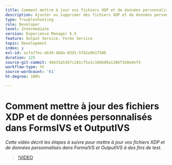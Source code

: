 ```yaml
---
title: Comment mettre à jour vos fichiers XDP et de données personnalisés dans FormsIVS et OutputIVS à des fins de test
description: Ajouter ou supprimer des fichiers XDP et de données personnalisés dans FormsIVS et OutputIVS
type: Troubleshooting
role: Developer
level: Intermediate
version: Experience Manager 6.5
feature: Output Service, Forms Service
topic: Development
index: y
exl-id: acfa77ec-eb30-4b8a-83d1-5f62a9b17586
duration: 125
source-git-commit: 48433a5367c281cf5a1c106b08a1306f1b0e8ef4
workflow-type: ht
source-wordcount: '61'
ht-degree: 100%

---
```


# Comment mettre à jour des fichiers XDP et de données personnalisés dans FormsIVS et OutputIVS

*Cette vidéo décrit les étapes à suivre pour mettre à jour vos fichiers XDP et de données personnalisés dans FormsIVS et OutputIVS à des fins de test.*

>[!VIDEO](https://video.tv.adobe.com/v/3439739?quality=12&learn=on&captions=fre_fr)
